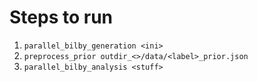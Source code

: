 # Steps to run
1. `parallel_bilby_generation <ini>`
2. `preprocess_prior outdir_<>/data/<label>_prior.json`
3. `parallel_bilby_analysis <stuff>`